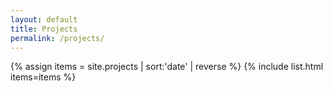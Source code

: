 ```yaml
---
layout: default
title: Projects
permalink: /projects/
---
```


{% assign items = site.projects | sort:'date' | reverse %}
{% include list.html items=items %}
